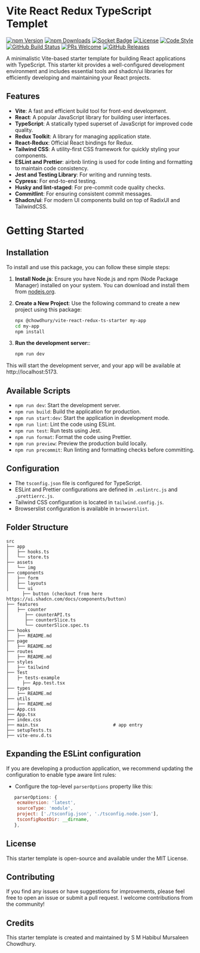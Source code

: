 # Vite React Redux TypeScript Templet

[![npm Version](https://img.shields.io/npm/v/@chowdhury/vite-react-redux-ts-starter.svg)](https://www.npmjs.com/package/@chowdhury/vite-react-redux-ts-starter)
[![npm Downloads](https://img.shields.io/npm/dt/@chowdhury/vite-react-redux-ts-starter.svg)](https://www.npmjs.com/package/@chowdhury/vite-react-redux-ts-starter)
[![Socket Badge](https://socket.dev/api/badge/npm/package/@chowdhury/vite-react-redux-ts-starter)](https://socket.dev/npm/package/@chowdhury/vite-react-redux-ts-starter)
[![License](https://img.shields.io/badge/license-MIT-blue.svg)](https://opensource.org/licenses/MIT)
[![Code Style](https://img.shields.io/badge/code_style-prettier-ff69b4.svg)](https://prettier.io/)
[![GitHub Build Status](https://github.com/habibulmursaleen/vite-react-ts-starter/actions/workflows/ci.yml/badge.svg)](https://github.com/habibulmursaleen/vite-react-ts-starter/actions)
[![PRs Welcome](https://img.shields.io/badge/PRs-welcome-brightgreen.svg)](http://makeapullrequest.com)
[![GitHub Releases](https://img.shields.io/github/release/habibulmursaleen/vite-react-ts-starter.svg)](https://github.com/habibulmursaleen/vite-react-ts-starter/releases)

A minimalistic Vite-based starter template for building React applications with TypeScript. This starter kit provides a well-configured development environment and includes essential tools and shadcn/ui libraries for efficiently developing and maintaining your React projects.

## Features

- **Vite**: A fast and efficient build tool for front-end development.
- **React**: A popular JavaScript library for building user interfaces.
- **TypeScript**: A statically typed superset of JavaScript for improved code quality.
- **Redux Toolkit**: A library for managing application state.
- **React-Redux**: Official React bindings for Redux.
- **Tailwind CSS**: A utility-first CSS framework for quickly styling your components.
- **ESLint and Prettier**: airbnb linting is used for code linting and formatting to maintain code consistency.
- **Jest and Testing Library**: For writing and running tests.
- **Cypress**: For end-to-end testing.
- **Husky and lint-staged**: For pre-commit code quality checks.
- **Commitlint**: For ensuring consistent commit messages.
- **Shadcn/ui**: For modern UI components build on top of RadixUI and TailwindCSS. 

# Getting Started

## Installation

To install and use this package, you can follow these simple steps:

1. **Install Node.js**: Ensure you have Node.js and npm (Node Package Manager) installed on your system. You can download and install them from [nodejs.org](https://nodejs.org/).

2. **Create a New Project**: Use the following command to create a new project using this package:

   ```bash
   npx @chowdhury/vite-react-redux-ts-starter my-app
   cd my-app
   npm install
   ```

3. **Run the development server:**:

   ```bash
   npm run dev
   ```

This will start the development server, and your app will be available at http://localhost:5173.

## Available Scripts

- `npm run dev`: Start the development server.
- `npm run build`: Build the application for production.
- `npm run start:dev`: Start the application in development mode.
- `npm run lint`: Lint the code using ESLint.
- `npm run test`: Run tests using Jest.
- `npm run format`: Format the code using Prettier.
- `npm run preview`: Preview the production build locally.
- `npm run precommit`: Run linting and formatting checks before committing.

## Configuration

- The `tsconfig.json` file is configured for TypeScript.
- ESLint and Prettier configurations are defined in `.eslintrc.js` and `.prettierrc.js`.
- Tailwind CSS configuration is located in `tailwind.config.js`.
- Browserslist configuration is available in `browserslist`.

## Folder Structure

```
src
├── app
│   ├── hooks.ts
│   └── store.ts
├── assets
│   └── img
├── components
│   ├── form
│   ├── layouts
│   └── ui
      ├── button (checkout from here https://ui.shadcn.com/docs/components/button)
├── features
│   ├── counter
│      ├── counterAPI.ts
│      ├── counterSlice.ts
│      └── counterSlice.spec.ts
├── hooks
│   ├── README.md
├── page
│   ├── README.md
├── routes
│   ├── README.md
├── styles
│   ├── tailwind
├── Test
│   ├─ tests-example
│     ├── App.test.tsx
├── types
│   ├── README.md
├── utils
│   ├── README.md
├── App.css
├── App.tsx
├── index.css
├── main.tsx                            # app entry
├── setupTests.ts
├── vite-env.d.ts
```

## Expanding the ESLint configuration

If you are developing a production application, we recommend updating the configuration to enable type aware lint rules:

- Configure the top-level `parserOptions` property like this:

```js
   parserOptions: {
    ecmaVersion: 'latest',
    sourceType: 'module',
    project: ['./tsconfig.json', './tsconfig.node.json'],
    tsconfigRootDir: __dirname,
   },
```

## License

This starter template is open-source and available under the MIT License.

## Contributing

If you find any issues or have suggestions for improvements, please feel free to open an issue or submit a pull request. I welcome contributions from the community!

## Credits

This starter template is created and maintained by S M Habibul Mursaleen Chowdhury.
